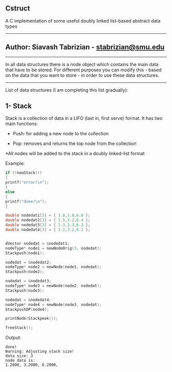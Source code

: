 ## Cstruct
A C implementation of some useful doubly linked list-based abstract data types

-----------

## Author: Siavash Tabrizian - stabrizian@smu.edu

-----------

In all data structures there is a node object 
which contains the main data that have to be stored.
For different purposes you can modify this  - based on the data that you want to store - 
in order to use these data structures.

-----------

List of data structures (I am completing this list gradually):

## 1- Stack

Stack is a collection of data in a LIFO (last in, first serve) format. 
It has two main functions:

- Push: for adding a new node to the collection

- Pop: removes and returns the top node from the collection

*All nodes will be added to the stack in a doubly linked-list format

Example:

```c
if (!newStack())
{
printf("error!\n");
}
else
{
printf("done!\n");
}

double nodedat1[3] = { 1.0,3.0,6.0 };
double nodedat2[3] = { 1.5,3.2,6.4 };
double nodedat3[3] = { 1.3,3.3,6.3 };
double nodedat4[3] = { 1.2,3.2,6.2 };


dVector nodedat = &nodedat1;
nodeType* node1 = newNodeOrig(3, nodedat);
Stackpush(node1);

nodedat = &nodedat2;
nodeType* node2 = newNode(node1, nodedat);
Stackpush(node2);

nodedat = &nodedat3;
nodeType* node3 = newNode(node2, nodedat);
Stackpush(node3);

nodedat = &nodedat4;
nodeType* node4 = newNode(node3, nodedat);
StackpushDP(node4);

printNode(Stackpeek());

freeStack();
```
Output:

```
done!
Warning: Adjusting stack size!
data size: 3
node data is:
1.2000, 3.2000, 6.2000,
```
